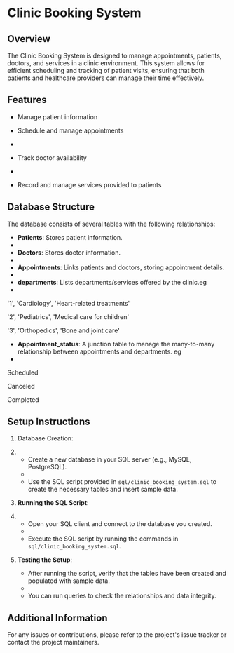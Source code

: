 # Clinic Booking System

## Overview

The Clinic Booking System is designed to manage appointments, patients, doctors, and services in a clinic environment. This system allows for efficient scheduling and tracking of patient visits, ensuring that both patients and healthcare providers can manage their time effectively.

## Features

- Manage patient information

- Schedule and manage appointments
- 
- Track doctor availability
- 
- Record and manage services provided to patients

## Database Structure

The database consists of several tables with the following relationships:

- **Patients**: Stores patient information.
- 
- **Doctors**: Stores doctor information.
- 
- **Appointments**: Links patients and doctors, storing appointment details.
- 
- **departments**: Lists departments/services offered by the clinic.eg
- 
'1', 'Cardiology', 'Heart-related treatments'

'2', 'Pediatrics', 'Medical care for children'

'3', 'Orthopedics', 'Bone and joint care'

- **Appointment_status**: A junction table to manage the many-to-many relationship between appointments and departments. eg
- 
Scheduled

Canceled

Completed

## Setup Instructions

1. Database Creation:
2.  
   - Create a new database in your SQL server (e.g., MySQL, PostgreSQL).
   - 
   - Use the SQL script provided in `sql/clinic_booking_system.sql` to create the necessary tables and insert sample data.

3. **Running the SQL Script**:
4. 
   - Open your SQL client and connect to the database you created.
   - 
   - Execute the SQL script by running the commands in `sql/clinic_booking_system.sql`.

5. **Testing the Setup**:

   - After running the script, verify that the tables have been created and populated with sample data.
   - 
   - You can run queries to check the relationships and data integrity.

## Additional Information

For any issues or contributions, please refer to the project's issue tracker or contact the project maintainers.
